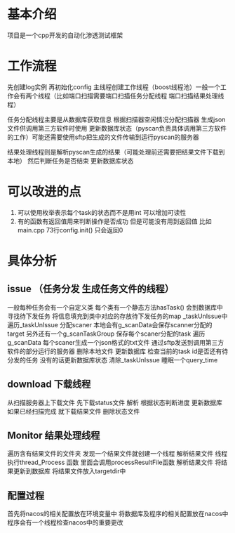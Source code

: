 
# 基本介绍

项目是一个cpp开发的自动化渗透测试框架

# 工作流程

先创建log实例 再初始化config
主线程创建工作线程（boost线程池）一般一个工作会有两个线程（比如端口扫描需要端口扫描任务分配线程 端口扫描结果处理线程）

任务分配线程主要是从数据库获取信息 根据扫描器空闲情况分配扫描器 生成json文件供调用第三方软件时使用 更新数据库状态（pyscan负责具体调用第三方软件的工作）可能还需要使用sftp把生成的文件传输到运行pyscan的服务器

结果处理线程则是解析pyscan生成的结果（可能处理前还需要把结果文件下载到本地） 然后判断任务是否结束 更新数据库状态

# 可以改进的点

1. 可以使用枚举表示每个task的状态而不是用int 可以增加可读性
2. 有的函数有返回值用来判断操作是否成功 但是可能没有用到返回值 比如main.cpp 73行config.init() 只会返回0

# 具体分析

## issue （任务分发 生成任务文件的线程）

一般每种任务会有一个自定义类 每个类有一个静态方法hasTask() 会到数据库中寻找待下发任务 将信息填充到类中对应的存放待下发任务的map _taskUnIssue中
遍历_taskUnIssue 分配scaner 本地会有g_scanData会保存scanner分配的target 另外还有一个g_scanTaskGroup 保存每个scaner分配的task
遍历g_scanData 每个scaner生成一个json格式的txt文件 通过sftp发送到调用第三方软件的部分运行的服务器 删除本地文件 更新数据库
检查当前的task id是否还有待分发的任务 没有的话更新数据库状态 清除_taskUnIssue 睡眠一个query_time

## download 下载线程

从扫描服务器上下载文件 先下载status文件 解析 根据状态判断进度 更新数据库 如果已经扫描完成 就下载结果文件 删除状态文件

## Monitor 结果处理线程

遍历含有结果文件的文件夹 发现一个结果文件就创建一个线程 解析结果文件 线程执行thread_Process 函数 里面会调用processResultFile函数 解析结果文件 将结果更新到数据库 将结果文件放入targetdir中

## 配置过程

首先将nacos的相关配置放在环境变量中 将数据库及程序的相关配置放在nacos中 程序会有一个线程检查nacos中的重要更改
